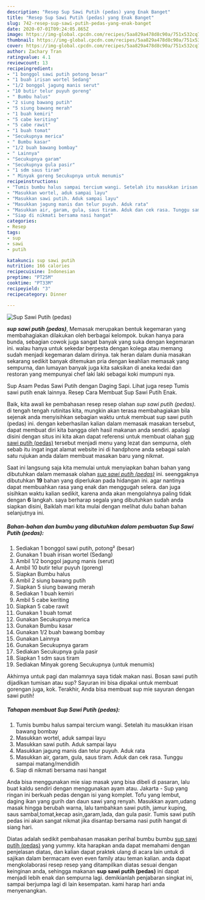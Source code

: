 ```yaml
---
description: "Resep Sup Sawi Putih (pedas) yang Enak Banget"
title: "Resep Sup Sawi Putih (pedas) yang Enak Banget"
slug: 742-resep-sup-sawi-putih-pedas-yang-enak-banget
date: 2020-07-01T09:24:05.865Z
image: https://img-global.cpcdn.com/recipes/5aa829a478d8c90a/751x532cq70/sup-sawi-putih-pedas-foto-resep-utama.jpg
thumbnail: https://img-global.cpcdn.com/recipes/5aa829a478d8c90a/751x532cq70/sup-sawi-putih-pedas-foto-resep-utama.jpg
cover: https://img-global.cpcdn.com/recipes/5aa829a478d8c90a/751x532cq70/sup-sawi-putih-pedas-foto-resep-utama.jpg
author: Zachary Tran
ratingvalue: 4.1
reviewcount: 13
recipeingredient:
- "1 bonggol sawi putih potong besar"
- "1 buah irisan wortel Sedang"
- "1/2 bonggol jagung manis serut"
- "10 butir telur puyuh goreng"
- " Bumbu halus"
- "2 siung bawang putih"
- "5 siung bawang merah"
- "1 buah kemiri"
- "5 cabe keriting"
- "5 cabe rawit"
- "1 buah tomat"
- "Secukupnya merica"
- " Bumbu kasar"
- "1/2 buah bawang bombay"
- " Lainnya"
- "Secukupnya garam"
- "Secukupnya gula pasir"
- "1 sdm saus tiram"
- " Minyak goreng Secukupnya untuk menumis"
recipeinstructions:
- "Tumis bumbu halus sampai tercium wangi. Setelah itu masukkan irisan bawang bombay"
- "Masukkan wortel, aduk sampai layu"
- "Masukkan sawi putih. Aduk sampai layu"
- "Masukkan jagung manis dan telur puyuh. Aduk rata"
- "Masukkan air, garam, gula, saus tiram. Aduk dan cek rasa. Tunggu sampai matang/mendidih"
- "Siap di nikmati bersama nasi hangat"
categories:
- Resep
tags:
- sup
- sawi
- putih

katakunci: sup sawi putih 
nutrition: 166 calories
recipecuisine: Indonesian
preptime: "PT25M"
cooktime: "PT33M"
recipeyield: "3"
recipecategory: Dinner

---
```



![Sup Sawi Putih (pedas)](https://img-global.cpcdn.com/recipes/5aa829a478d8c90a/751x532cq70/sup-sawi-putih-pedas-foto-resep-utama.jpg)

<b><i>sup sawi putih (pedas)</i></b>, Memasak merupakan bentuk kegemaran yang membahagiakan dilakukan oleh berbagai kelompok. bukan hanya para bunda, sebagian cowok juga sangat banyak yang suka dengan kegemaran ini. walau hanya untuk sekedar berpesta dengan kolega atau memang sudah menjadi kegemaran dalam dirinya. tak heran dalam dunia masakan sekarang sedikit banyak ditemukan pria dengan keahlian memasak yang sempurna, dan lumayan banyak juga kita saksikan di aneka kedai dan restoran yang mempunyai chef laki laki sebagai koki mumpuni nya.

Sup Asam Pedas Sawi Putih dengan Daging Sapi. Lihat juga resep Tumis sawi putih enak lainnya. Resep Cara Membuat Sup Sawi Putih Enak.

Baik, kita awali ke pembahasan resep resep olahan <i>sup sawi putih (pedas)</i>. di tengah tengah rutinitas kita, mungkin akan terasa membahagiakan bila sejenak anda menyisihkan sebagian waktu untuk membuat sup sawi putih (pedas) ini. dengan keberhasilan kalian dalam memasak masakan tersebut, dapat membuat diri kita bangga oleh hasil makanan anda sendiri. apalagi disini dengan situs ini kita akan dapat referensi untuk membuat olahan <u>sup sawi putih (pedas)</u> tersebut menjadi menu yang lezat dan sempurna, oleh sebab itu ingat ingat alamat website ini di handphone anda sebagai salah satu rujukan anda dalam membuat masakan baru yang nikmat.


Saat ini langsung saja kita memulai untuk menyiapkan bahan bahan yang dibutuhkan dalam memasak olahan <u><i>sup sawi putih (pedas)</i></u> ini. seenggaknya dibutuhkan <b>19</b> bahan yang diperlukan pada hidangan ini. agar nantinya dapat membuahkan rasa yang enak dan menggugah selera. dan juga sisihkan waktu kalian sedikit, karena anda akan mengolahnya paling tidak dengan <b>6</b> langkah. saya berharap segala yang dibutuhkan sudah anda siapkan disini, Baiklah mari kita mulai dengan melihat dulu bahan bahan selanjutnya ini.

<!--inarticleads1-->

##### Bahan-bahan dan bumbu yang dibutuhkan dalam pembuatan Sup Sawi Putih (pedas):

1. Sediakan 1 bonggol sawi putih, potong² (besar)
1. Gunakan 1 buah irisan wortel (Sedang)
1. Ambil 1/2 bonggol jagung manis (serut)
1. Ambil 10 butir telur puyuh (goreng)
1. Siapkan  Bumbu halus
1. Ambil 2 siung bawang putih
1. Siapkan 5 siung bawang merah
1. Sediakan 1 buah kemiri
1. Ambil 5 cabe keriting
1. Siapkan 5 cabe rawit
1. Gunakan 1 buah tomat
1. Gunakan Secukupnya merica
1. Gunakan  Bumbu kasar
1. Gunakan 1/2 buah bawang bombay
1. Gunakan  Lainnya
1. Gunakan Secukupnya garam
1. Sediakan Secukupnya gula pasir
1. Siapkan 1 sdm saus tiram
1. Sediakan  Minyak goreng Secukupnya (untuk menumis)


Akhirnya untuk pagi dan malamnya saya tidak makan nasi. Bosan sawi putih dijadikan tumisan atau sup? Sayuran ini bisa dipakai untuk membuat gorengan juga, kok. Terakhir, Anda bisa membuat sup mie sayuran dengan sawi putih! 

<!--inarticleads2-->

##### Tahapan membuat Sup Sawi Putih (pedas):

1. Tumis bumbu halus sampai tercium wangi. Setelah itu masukkan irisan bawang bombay
1. Masukkan wortel, aduk sampai layu
1. Masukkan sawi putih. Aduk sampai layu
1. Masukkan jagung manis dan telur puyuh. Aduk rata
1. Masukkan air, garam, gula, saus tiram. Aduk dan cek rasa. Tunggu sampai matang/mendidih
1. Siap di nikmati bersama nasi hangat


Anda bisa menggunakan mie siap masak yang bisa dibeli di pasaran, lalu buat kaldu sendiri dengan menggunakan ayam atau. Jakarta - Sup yang ringan ini berkuah pedas dengan isi yang komplet. Tofu yang lembut, daging ikan yang gurih dan daun sawi yang renyah. Masukkan ayam,udang masak hingga berubah warna, lalu tambahkan sawi putih, jamur kuping, saus sambal,tomat,kecap asin,garam,lada, dan gula pasir. Tumis sawi putih pedas ini akan sangat nikmat jika disantap bersama nasi putih hangat di siang hari. 

Diatas adalah sedikit pembahasan masakan perihal bumbu bumbu <u>sup sawi putih (pedas)</u> yang yummy. kita harapkan anda dapat memahami dengan penjelasan diatas, dan kalian dapat praktek ulang di acara lain untuk di sajikan dalam bermacam even even family atau teman kalian. anda dapat mengkolaborasi resep resep yang ditampilkan diatas sesuai dengan keinginan anda, sehingga makanan <b>sup sawi putih (pedas)</b> ini dapat menjadi lebih enak dan sempurna lagi. demikianlah penjabaran singkat ini, sampai berjumpa lagi di lain kesempatan. kami harap hari anda menyenangkan.
